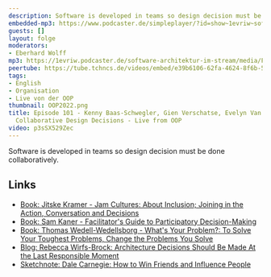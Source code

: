 ```yaml
---
description: Software is developed in teams so design decision must be done collaboratively.
embedded-mp3: https://www.podcaster.de/simpleplayer/?id=show~1evriw~software-architektur-im-stream~pod-136d34c42c0b505e3ea3dd7701&v=1643710532
guests: []
layout: folge
moderators:
- Eberhard Wolff
mp3: https://1evriw.podcaster.de/software-architektur-im-stream/media/Facilitating_Collaborative_Design_Decisions.mp3
peertube: https://tube.tchncs.de/videos/embed/e39b6106-62fa-4624-8f6b-591fe594d5a5
tags:
- English
- Organisation
- Live von der OOP
thumbnail: OOP2022.png
title: Episode 101 - Kenny Baas-Schwegler, Gien Verschatse, Evelyn Van Kelle - Facilitating
  Collaborative Design Decisions - Live from OOP
video: p3sSX529Zec
---
```


Software is developed in teams so design decision must be done
collaboratively.

## Links

* [Book: Jitske Kramer - Jam Cultures: About Inclusion; Joining in the Action,
  Conversation and Decisions](https://amzn.to/35tjetd)
* [Book: Sam Kaner - Facilitator's Guide to Participatory Decision-Making](https://amzn.to/3rha0J1)
* [Book: Thomas Wedell-Wedellsborg - What's Your Problem?: To Solve
  Your Toughest Problems, Change the Problems You
  Solve](https://amzn.to/3s0pT5G)
* [Blog: Rebecca Wirfs-Brock: Architecture Decisions Should Be Made At the Last Responsible Moment](http://www.wirfs-brock.com/blog/2011/01/18/agile-architecture-myths-2-architecture-decisions-should-be-made-at-the-last-responsible-moment/)
* [Sketchnote: Dale Carnegie: How to Win Friends and Influence People](https://www.selketjah.com/books/2016/09/23/win-friends-and-influence-people/
)
